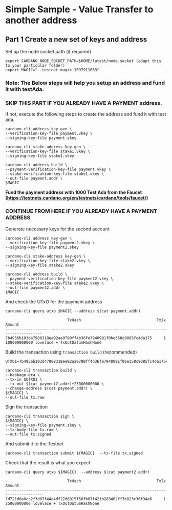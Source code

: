 # Simple Sample - Value Transfer to another address

## Part 1 Create a new set of keys and address 

Set up the node socket path (if required)

    export CARDANO_NODE_SOCKET_PATH=$HOME/latest/node.socket (adapt this to your particular folder)
    export MAGIC="--testnet-magic 1097911063"

### Note: The Below steps will help you setup an address and fund it with testAda.
### SKIP THIS PART IF YOU ALREADY HAVE A PAYMENT address.
If not, execute the following steps to create the address and fund it with test ada.

    cardano-cli address key-gen \
    --verification-key-file payment.vkey \
    --signing-key-file payment.skey

    cardano-cli stake-address key-gen \
    --verification-key-file stake1.vkey \
    --signing-key-file stake1.skey

    cardano-cli address build \
    --payment-verification-key-file payment.vkey \
    --stake-verification-key-file stake1.vkey \
    --out-file payment.addr \
    $MAGIC
    
 **Fund the payment address with 1000 Test Ada from the Faucet (https://testnets.cardano.org/en/testnets/cardano/tools/faucet/)**

### CONTINUE FROM HERE IF YOU ALREADY HAVE A PAYMENT ADDRESS 
Generate necessary keys for the second account

    cardano-cli address key-gen \
    --verification-key-file payment2.vkey \
    --signing-key-file payment2.skey

    cardano-cli stake-address key-gen \
    --verification-key-file stake2.vkey \
    --signing-key-file stake2.skey

    cardano-cli address build \
    --payment-verification-key-file payment2.vkey \
    --stake-verification-key-file stake2.vkey \
    --out-file payment2.addr \
    $MAGIC


And check the UTxO for the payment address 
    
    cardano-cli query utxo $MAGIC --address $(cat payment.addr)

                               TxHash                                 TxIx        Amount
    --------------------------------------------------------------------------------------
    7b4956b103d47908318ee92aa0790ff4b36fe7940991f0be350c9085fc4da175     1        100000000000 lovelace + TxOutDatumHashNone



Build the transaction using `transaction build` (recommended)
    
    UTXO1=7b4956b103d47908318ee92aa0790ff4b36fe7940991f0be350c9085fc4da175#1

    cardano-cli transaction build \
    --babbage-era \
    --tx-in $UTXO1 \
    --tx-out $(cat payment2.addr)+25000000000 \
    --change-address $(cat payment.addr) \
    ${MAGIC} \
    --out-file tx.raw

Sign the transaction

    cardano-cli transaction sign \
    ${MAGIC} \
    --signing-key-file payment.skey \
    --tx-body-file tx.raw \
    --out-file tx.signed

And submit it to the Testnet

    cardano-cli transaction submit ${MAGIC}  --tx-file tx.signed


Check that the result is what you expect

    cardano-cli query utxo ${MAGIC}  --address $(cat payment2.addr)

                               TxHash                                 TxIx        Amount
    --------------------------------------------------------------------------------------
    7d721d8a0cc2f3d87f44d4df22d6815f58fb67f421b283462ff3b823c36f34a6     1        25000000000 lovelace + TxOutDatumHashNone
